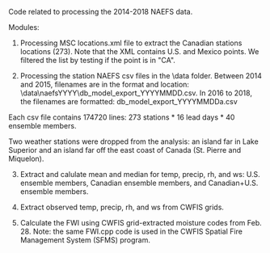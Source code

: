 Code related to processing the 2014-2018 NAEFS data.

Modules:

1) Processing MSC locations.xml file to extract the Canadian stations locations (273). Note that the XML contains U.S. and Mexico points. We filtered the list by testing if the point is in "CA".

2) Processing the station NAEFS csv files in the \data folder. Between 2014 and 2015, filenames are in the format and location: \data\naefsYYYY\db_model_export_YYYYMMDD.csv. In 2016 to 2018, the filenames are formatted: db_model_export_YYYYMMDDa.csv

Each csv file contains 174720 lines: 273 stations * 16 lead days * 40 ensemble members.

Two weather stations were dropped from the analysis: an island far in Lake Superior and an island far off the east coast of Canada (St. Pierre and Miquelon).

3) Extract and calulate mean and median for temp, precip, rh, and ws: U.S. ensemble members, Canadian ensemble members, and Canadian+U.S. ensemble members.

4) Extract observed temp, precip, rh, and ws from CWFIS grids.

5) Calculate the FWI using CWFIS grid-extracted moisture codes from Feb. 28. Note: the same FWI.cpp code is used in the CWFIS Spatial Fire Management System (SFMS) program.


